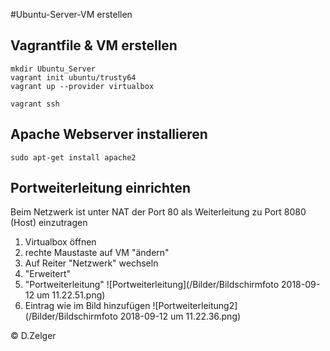 #Ubuntu-Server-VM erstellen

## Vagrantfile & VM erstellen
```shell
mkdir Ubuntu_Server
vagrant init ubuntu/trusty64
vagrant up --provider virtualbox

vagrant ssh
```

## Apache Webserver installieren
```shell
sudo apt-get install apache2
```
## Portweiterleitung einrichten
Beim Netzwerk ist unter NAT der Port 80 als Weiterleitung zu Port 8080 (Host) einzutragen
1. Virtualbox öffnen
2. rechte Maustaste auf VM "ändern"
3. Auf Reiter "Netzwerk"  wechseln
4. "Erweitert"
5. "Portweiterleitung"
![Portweiterleitung](/Bilder/Bildschirmfoto 2018-09-12 um 11.22.51.png)
6. Eintrag wie im Bild hinzufügen 
![Portweiterleitung2](/Bilder/Bildschirmfoto 2018-09-12 um 11.22.36.png)

© D.Zelger 
